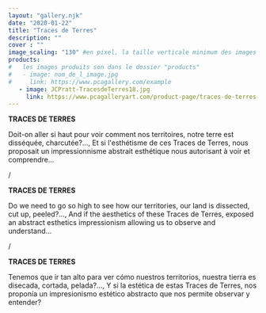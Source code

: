 ```yaml
---
layout: "gallery.njk"
date: "2020-01-22"
title: "Traces de Terres"
description: ""
cover : ""
image_scaling: "130" #en pixel, la taille verticale minimum des images presentes dans la gallery
products:
#   les images produits son dans le dossier "products"
#   - image: nom_de_l_image.jpg
#     link: https://www.pcagallery.com/example
   - image: JCPratt-TracesdeTerres18.jpg
     link: https://www.pcagalleryart.com/product-page/traces-de-terres-18-certified-signed-1-10
---
```

**TRACES DE TERRES**

Doit-on aller si haut pour voir comment nos territoires, notre terre est disséquée, charcutée?..., Et si l'esthétisme de ces Traces de Terres, nous proposait un impressionnisme abstrait esthétique nous autorisant à voir et comprendre... 

/

**TRACES DE TERRES**

Do we need to go so high to see how our territories, our land is dissected, cut up, peeled?..., And if the aesthetics of these Traces de Terres, exposed an abstract esthetics impressionism allowing us to observe and understand... 

/

**TRACES DE TERRES**

Tenemos que ir tan alto para ver cómo nuestros territorios, nuestra tierra es disecada, cortada, pelada?..., Y si la estética de estas Traces de Terres, nos proponía un impresionismo estético abstracto que nos permite observar y entender? 
